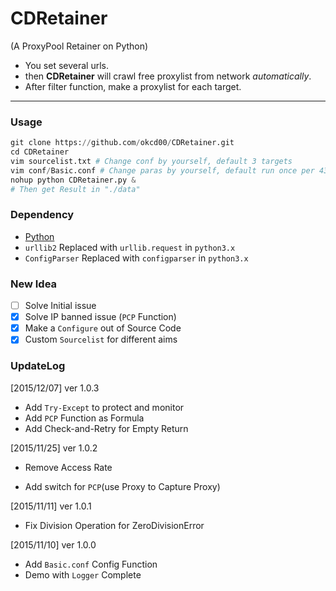 # CDRetainer
(A ProxyPool Retainer on Python)   
- You set several urls.
- then **CDRetainer** will crawl free proxylist from network *automatically*.
- After filter function, make a proxylist for each target.

-------------------

### Usage    

```python
git clone https://github.com/okcd00/CDRetainer.git
cd CDRetainer
vim sourcelist.txt # Change conf by yourself, default 3 targets
vim conf/Basic.conf # Change paras by yourself, default run once per 43200 seconds
nohup python CDRetainer.py &
# Then get Result in "./data"
```

### Dependency
+ [Python](http://www.python.org/)
+ `urllib2` Replaced with `urllib.request` in `python3.x`
+ `ConfigParser`  Replaced with `configparser` in `python3.x`

### New Idea
- [ ] Solve Initial issue
- [x] Solve IP banned issue (`PCP` Function)
- [x] Make a `Configure` out of Source Code
- [x] Custom `Sourcelist` for different aims

### UpdateLog    
[2015/12/07] ver 1.0.3
+ Add `Try-Except` to protect and monitor
+ Add `PCP` Function as Formula
+ Add Check-and-Retry for Empty Return

[2015/11/25] ver 1.0.2
- Remove Access Rate
+ Add switch for `PCP`(use Proxy to Capture Proxy)

[2015/11/11] ver 1.0.1
+ Fix Division Operation for ZeroDivisionError

[2015/11/10] ver 1.0.0
+ Add `Basic.conf` Config Function
+ Demo with `Logger` Complete
